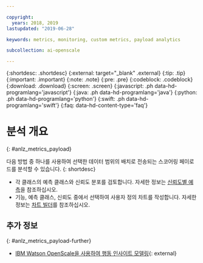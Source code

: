 ```yaml
---

copyright:
  years: 2018, 2019
lastupdated: "2019-06-28"

keywords: metrics, monitoring, custom metrics, payload analytics

subcollection: ai-openscale

---
```


{:shortdesc: .shortdesc}
{:external: target="_blank" .external}
{:tip: .tip}
{:important: .important}
{:note: .note}
{:pre: .pre}
{:codeblock: .codeblock}
{:download: .download}
{:screen: .screen}
{:javascript: .ph data-hd-programlang='javascript'}
{:java: .ph data-hd-programlang='java'}
{:python: .ph data-hd-programlang='python'}
{:swift: .ph data-hd-programlang='swift'}
{:faq: data-hd-content-type='faq'}

# 분석 개요
{: #anlz_metrics_payload}

다음 방법 중 하나를 사용하여 선택한 데이터 범위의 배치로 전송되는 스코어링 페이로드를 분석할 수 있습니다.
{: shortdesc}

- 각 클래스의 예측 클래스와 신뢰도 분포를 검토합니다. 자세한 정보는 [신뢰도별 예측](/docs/services/ai-openscale?topic=ai-openscale-anlz_metrics_payload-confidence)을 참조하십시오.
- 기능, 예측 클래스, 신뢰도 중에서 선택하여 사용자 정의 차트를 작성합니다. 자세한 정보는 [차트 빌더](/docs/services/ai-openscale?topic=ai-openscale-chart_builder)를 참조하십시오.

## 추가 정보
{: #anlz_metrics_payload-further}

- [IBM Watson OpenScale을 사용하여 행동 인사이트 모델링](https://medium.com/trusted-ai/model-behavioural-insights-using-ibm-watson-openscale-f8bcd2311f4e){: external}

